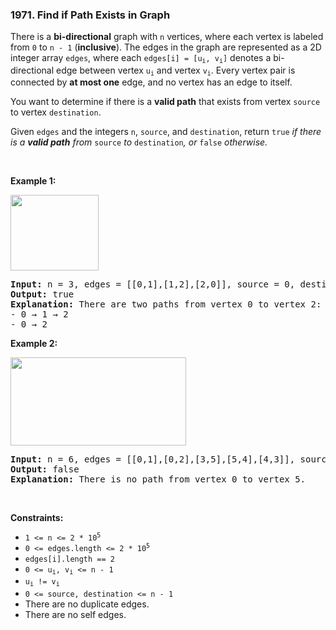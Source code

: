 <h3 align="left"> 1971. Find if Path Exists in Graph</h3>
<div><p>There is a <strong>bi-directional</strong> graph with <code>n</code> vertices, where each vertex is labeled from <code>0</code> to <code>n - 1</code> (<strong>inclusive</strong>). The edges in the graph are represented as a 2D integer array <code>edges</code>, where each <code>edges[i] = [u<sub>i</sub>, v<sub>i</sub>]</code> denotes a bi-directional edge between vertex <code>u<sub>i</sub></code> and vertex <code>v<sub>i</sub></code>. Every vertex pair is connected by <strong>at most one</strong> edge, and no vertex has an edge to itself.</p>

<p>You want to determine if there is a <strong>valid path</strong> that exists from vertex <code>source</code> to vertex <code>destination</code>.</p>

<p>Given <code>edges</code> and the integers <code>n</code>, <code>source</code>, and <code>destination</code>, return <code>true</code><em> if there is a <strong>valid path</strong> from </em><code>source</code><em> to </em><code>destination</code><em>, or </em><code>false</code><em> otherwise</em><em>.</em></p>

<p>&nbsp;</p>
<p><strong>Example 1:</strong></p>
<img alt="" src="https://assets.leetcode.com/uploads/2021/08/14/validpath-ex1.png" style="width: 141px; height: 121px;">
<pre><strong>Input:</strong> n = 3, edges = [[0,1],[1,2],[2,0]], source = 0, destination = 2
<strong>Output:</strong> true
<strong>Explanation:</strong> There are two paths from vertex 0 to vertex 2:
- 0 → 1 → 2
- 0 → 2
</pre>

<p><strong>Example 2:</strong></p>
<img alt="" src="https://assets.leetcode.com/uploads/2021/08/14/validpath-ex2.png" style="width: 281px; height: 141px;">
<pre><strong>Input:</strong> n = 6, edges = [[0,1],[0,2],[3,5],[5,4],[4,3]], source = 0, destination = 5
<strong>Output:</strong> false
<strong>Explanation:</strong> There is no path from vertex 0 to vertex 5.
</pre>

<p>&nbsp;</p>
<p><strong>Constraints:</strong></p>

<ul>
	<li><code>1 &lt;= n &lt;= 2 * 10<sup>5</sup></code></li>
	<li><code>0 &lt;= edges.length &lt;= 2 * 10<sup>5</sup></code></li>
	<li><code>edges[i].length == 2</code></li>
	<li><code>0 &lt;= u<sub>i</sub>, v<sub>i</sub> &lt;= n - 1</code></li>
	<li><code>u<sub>i</sub> != v<sub>i</sub></code></li>
	<li><code>0 &lt;= source, destination &lt;= n - 1</code></li>
	<li>There are no duplicate edges.</li>
	<li>There are no self edges.</li>
</ul>
</div>